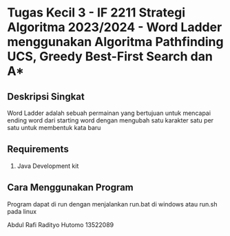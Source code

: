 # Tugas Kecil 3 - IF 2211 Strategi Algoritma 2023/2024 - Word Ladder menggunakan Algoritma Pathfinding UCS, Greedy Best-First Search dan A*


## Deskripsi Singkat
Word Ladder adalah sebuah permainan yang bertujuan untuk mencapai ending word dari starting word dengan mengubah satu karakter satu per satu
untuk membentuk kata baru

## Requirements
1. Java Development kit
   
## Cara Menggunakan Program
Program dapat di run dengan menjalankan run.bat di windows atau run.sh pada linux

Abdul Rafi Radityo Hutomo
13522089
